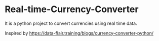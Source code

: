 # Real-time-Currency-Converter
It is a python project to convert currencies using real time data.

Inspired by https://data-flair.training/blogs/currency-converter-python/
